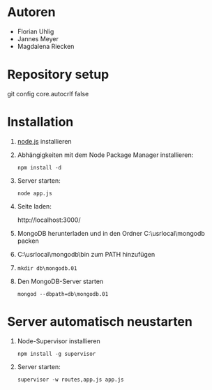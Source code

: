 Autoren
=======

- Florian Uhlig
- Jannes Meyer
- Magdalena Riecken


Repository setup
================

git config core.autocrlf false


Installation
============

1. [node.js](http://nodejs.org/) installieren
2. Abhängigkeiten mit dem Node Package Manager installieren:

    `npm install -d`

3. Server starten:

    `node app.js`

4. Seite laden:

    http://localhost:3000/

5. MongoDB herunterladen und in den Ordner C:\usrlocal\mongodb packen

6. C:\usrlocal\mongodb\bin zum PATH hinzufügen

7. `mkdir db\mongodb.01`

7. Den MongoDB-Server starten

    `mongod --dbpath=db\mongodb.01`


Server automatisch neustarten
=============================

1. Node-Supervisor installieren

    `npm install -g supervisor`

2. Server starten:

    `supervisor -w routes,app.js app.js`